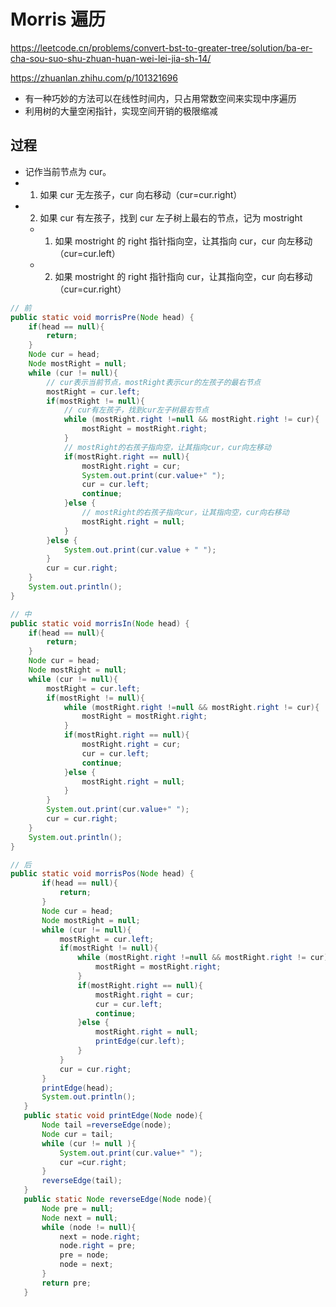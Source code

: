 # Morris 遍历

https://leetcode.cn/problems/convert-bst-to-greater-tree/solution/ba-er-cha-sou-suo-shu-zhuan-huan-wei-lei-jia-sh-14/

https://zhuanlan.zhihu.com/p/101321696

-   有一种巧妙的方法可以在线性时间内，只占用常数空间来实现中序遍历
-   利用树的大量空闲指针，实现空间开销的极限缩减

## 过程

-   记作当前节点为 cur。
-   1. 如果 cur 无左孩子，cur 向右移动（cur=cur.right）
-   2. 如果 cur 有左孩子，找到 cur 左子树上最右的节点，记为 mostright
    -   1. 如果 mostright 的 right 指针指向空，让其指向 cur，cur 向左移动（cur=cur.left）
    -   2. 如果 mostright 的 right 指针指向 cur，让其指向空，cur 向右移动（cur=cur.right）

```java
// 前
public static void morrisPre(Node head) {
    if(head == null){
        return;
    }
    Node cur = head;
    Node mostRight = null;
    while (cur != null){
        // cur表示当前节点，mostRight表示cur的左孩子的最右节点
        mostRight = cur.left;
        if(mostRight != null){
            // cur有左孩子，找到cur左子树最右节点
            while (mostRight.right !=null && mostRight.right != cur){
                mostRight = mostRight.right;
            }
            // mostRight的右孩子指向空，让其指向cur，cur向左移动
            if(mostRight.right == null){
                mostRight.right = cur;
                System.out.print(cur.value+" ");
                cur = cur.left;
                continue;
            }else {
                // mostRight的右孩子指向cur，让其指向空，cur向右移动
                mostRight.right = null;
            }
        }else {
            System.out.print(cur.value + " ");
        }
        cur = cur.right;
    }
    System.out.println();
}
```

```java
// 中
public static void morrisIn(Node head) {
    if(head == null){
        return;
    }
    Node cur = head;
    Node mostRight = null;
    while (cur != null){
        mostRight = cur.left;
        if(mostRight != null){
            while (mostRight.right !=null && mostRight.right != cur){
                mostRight = mostRight.right;
            }
            if(mostRight.right == null){
                mostRight.right = cur;
                cur = cur.left;
                continue;
            }else {
                mostRight.right = null;
            }
        }
        System.out.print(cur.value+" ");
        cur = cur.right;
    }
    System.out.println();
}

```

```java
// 后
public static void morrisPos(Node head) {
       if(head == null){
           return;
       }
       Node cur = head;
       Node mostRight = null;
       while (cur != null){
           mostRight = cur.left;
           if(mostRight != null){
               while (mostRight.right !=null && mostRight.right != cur){
                   mostRight = mostRight.right;
               }
               if(mostRight.right == null){
                   mostRight.right = cur;
                   cur = cur.left;
                   continue;
               }else {
                   mostRight.right = null;
                   printEdge(cur.left);
               }
           }
           cur = cur.right;
       }
       printEdge(head);
       System.out.println();
   }
   public static void printEdge(Node node){
       Node tail =reverseEdge(node);
       Node cur = tail;
       while (cur != null ){
           System.out.print(cur.value+" ");
           cur =cur.right;
       }
       reverseEdge(tail);
   }
   public static Node reverseEdge(Node node){
       Node pre = null;
       Node next = null;
       while (node != null){
           next = node.right;
           node.right = pre;
           pre = node;
           node = next;
       }
       return pre;
   }

```
